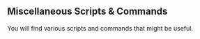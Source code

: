 ## Miscellaneous Scripts & Commands

You will find various scripts and commands that might be useful.